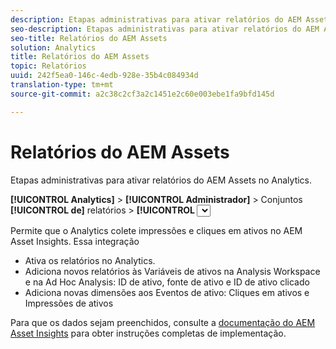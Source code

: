 ```yaml
---
description: Etapas administrativas para ativar relatórios do AEM Assets no Analytics.
seo-description: Etapas administrativas para ativar relatórios do AEM Assets no Analytics.
seo-title: Relatórios do AEM Assets
solution: Analytics
title: Relatórios do AEM Assets
topic: Relatórios
uuid: 242f5ea0-146c-4edb-928e-35b4c084934d
translation-type: tm+mt
source-git-commit: a2c38c2cf3a2c1451e2c60e003ebe1fa9bfd145d

---
```



# Relatórios do AEM Assets

Etapas administrativas para ativar relatórios do AEM Assets no Analytics.

**[!UICONTROL Analytics]** &gt; **[!UICONTROL Administrador]** &gt; Conjuntos **[!UICONTROL de]** relatórios &gt; **[!UICONTROL <select report suite>]** &gt; **[!UICONTROL Editar configurações]** &gt; **[!UICONTROL AEM]** **[!UICONTROL &gt; Relatório de ativos AEM]**

Permite que o Analytics colete impressões e cliques em ativos no AEM Asset Insights. Essa integração

* Ativa os relatórios no Analytics.
* Adiciona novos relatórios às Variáveis de ativos na Analysis Workspace e na Ad Hoc Analysis: ID de ativo, fonte de ativo e ID de ativo clicado
* Adiciona novas dimensões aos Eventos de ativo: Cliques em ativos e Impressões de ativos

Para que os dados sejam preenchidos, consulte a [documentação do AEM Asset Insights](https://docs.adobe.com/docs/en/aem/6-2/author/assets/managing-assets-touch-ui/asset-insights.html) para obter instruções completas de implementação.
